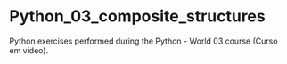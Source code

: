 # Python_03_composite_structures
Python exercises performed during the Python - World 03 course (Curso em video).
